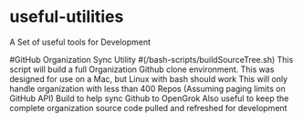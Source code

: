 # useful-utilities
A Set of useful tools for Development

#GitHub Organization Sync Utility 
#(/bash-scripts/buildSourceTree.sh)
This script will build a full Organization Github clone environment. 
		This was designed for use on a Mac, but Linux with bash should work
		This will only handle organization with less than 400 Repos (Assuming paging limits on GitHub API)
    Build to help sync Github to OpenGrok
    Also useful to keep the complete organization source code pulled and refreshed for development
    
